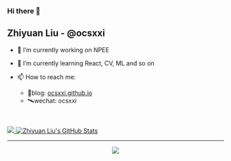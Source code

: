### Hi there 👋

## Zhiyuan Liu - @ocsxxi

- 🔭 I’m currently working on NPEE

- 🌱 I’m currently learning React, CV, ML and so on

- 📫 How to reach me:
  - 📰blog: [ocsxxi.github.io](https://ocsxxi.github.io) 
  - 🛰wechat: ocsxxi
 <!--
- 😄 Pronouns: ...
- ⚡ Fun fact: ...
-->
<br/>

 <!--
<p align="">
😎&nbsp;
<code><img height="25" src="https://raw.githubusercontent.com/github/explore/80688e429a7d4ef2fca1e82350fe8e3517d3494d/topics/javascript/javascript.png"></code>
<code><img height="25" src="https://raw.githubusercontent.com/github/explore/80688e429a7d4ef2fca1e82350fe8e3517d3494d/topics/react/react.png"></code>

</p>

<p align="">
🙂&nbsp;
<code><img height="25" src="https://raw.githubusercontent.com/github/explore/80688e429a7d4ef2fca1e82350fe8e3517d3494d/topics/typescript/typescript.png"></code>
<code><img height="25" src="https://raw.githubusercontent.com/github/explore/80688e429a7d4ef2fca1e82350fe8e3517d3494d/topics/webpack/webpack.png"></code>
<code><img height="25" src="https://raw.githubusercontent.com/github/explore/80688e429a7d4ef2fca1e82350fe8e3517d3494d/topics/nodejs/nodejs.png"></code>
<code><img height="25" src="https://raw.githubusercontent.com/github/explore/80688e429a7d4ef2fca1e82350fe8e3517d3494d/topics/react-native/react-native.png"></code>
<code><img height="25" src="https://raw.githubusercontent.com/github/explore/80688e429a7d4ef2fca1e82350fe8e3517d3494d/topics/redux/redux.png"></code>
<code><img height="25" src="https://raw.githubusercontent.com/github/explore/80688e429a7d4ef2fca1e82350fe8e3517d3494d/topics/sass/sass.png"></code>
<code><img height="25" src="https://raw.githubusercontent.com/github/explore/e94815998e4e0713912fed477a1f346ec04c3da2/topics/gatsby/gatsby.png"></code>
</p>

<p align="">
🧐&nbsp;
<code><img height="25" src="https://raw.githubusercontent.com/github/explore/5c058a388828bb5fde0bcafd4bc867b5bb3f26f3/topics/graphql/graphql.png"></code>
<code><img height="25" src="https://raw.githubusercontent.com/github/explore/80688e429a7d4ef2fca1e82350fe8e3517d3494d/topics/mongodb/mongodb.png"></code>

</p>
-->

<p align="">
<a href="https://github.com/ocsxxi/ocsxxi">
  <img src="https://github-readme-stats.vercel.app/api/top-langs/?username=ocsxxi&hide=html" />
</a>
<a href="https://github.com/ocsxxi/ocsxxi">
  <img src="https://github-readme-stats.vercel.app/api?username=ocsxxi&show_icons=true&line_height=34&count_private=true" alt="Zhiyuan Liu's GitHub Stats" />
</a>
</p>

---

<p align="center">
  <img src="https://visitor-badge.laobi.icu/badge?page_id=ocsxxi/ocsxxi="visitor"/>
  <!--  ![visitors](https://visitor-badge.glitch.me/badge?page_id=ocsxxi/ocsxxi) -->
</p>



<!--
**ocsxxi/ocsxxi** is a ✨ _special_ ✨ repository because its `README.md` (this file) appears on your GitHub profile.

Here are some ideas to get you started:

- 🔭 I’m currently working on ...
- 🌱 I’m currently learning ...
- 👯 I’m looking to collaborate on ...
- 🤔 I’m looking for help with ...
- 💬 Ask me about ...
- 📫 How to reach me: ...
- 😄 Pronouns: ...
- ⚡ Fun fact: ...
-->

